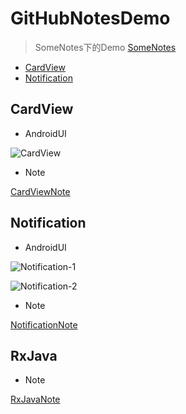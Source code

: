 # GitHubNotesDemo
> SomeNotes下的Demo [SomeNotes](https://github.com/JiaYang627/SomeNotes)
* [CardView](#CardView)
* [Notification](#Notification)








## CardView

* AndroidUI

![CardView](http://a3.qpic.cn/psb?/V14YlNrL2eQEkW/LY.45M7v3BumTD2rsiIKsLdHqPAqRl9BlNADMTLcsJw!/b/dBMBAAAAAAAA&bo=SQFKAkkBSgICw.c!&rf=viewer_4)

* Note

[CardViewNote](https://github.com/JiaYang627/SomeNotes/blob/master/Notes/CardView.md)


## Notification

* AndroidUI

![Notification-1](http://a1.qpic.cn/psb?/V14YlNrL2eQEkW/WfZ7qOVI8b6LFER1huxU*s6q096RRhcN8Q06ljz8e4Y!/b/dLEAAAAAAAAA&bo=TQFRAk0BUQIDByI!&rf=viewer_4)

![Notification-2](http://a1.qpic.cn/psb?/V14YlNrL2eQEkW/Q.Ui7OUT4.2qoYhcQSJnvCYteSFWHRPUMi0lWXgsooI!/b/dPkAAAAAAAAA&bo=TQFPAk0BTwIDACU!&rf=viewer_4)

* Note

[NotificationNote](https://github.com/JiaYang627/SomeNotes/blob/master/Notes/Notification.md)

## RxJava

* Note

[RxJavaNote](https://github.com/JiaYang627/SomeNotes/blob/master/Notes/RxJava.md)
